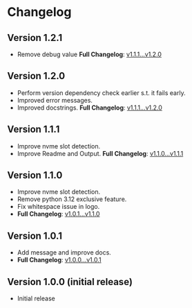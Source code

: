 # Changelog
## Version 1.2.1
- Remove debug value
**Full Changelog**: [v1.1.1...v1.2.0](https://github.com/not-a-feature/wd_fw_update/compare/v1.2.0...v1.2.1)

## Version 1.2.0
- Perform version dependency check earlier s.t. it fails early.
- Improved error messages.
- Improved docstrings.
**Full Changelog**: [v1.1.1...v1.2.0](https://github.com/not-a-feature/wd_fw_update/compare/v1.1.1...v1.2.0)

## Version 1.1.1
- Improve nvme slot detection.
- Improve Readme and Output.
**Full Changelog**: [v1.1.0...v1.1.1](https://github.com/not-a-feature/wd_fw_update/compare/v1.1.0...v1.1.1)

## Version 1.1.0
- Improve nvme slot detection.
- Remove python 3.12 exclusive feature.
- Fix whitespace issue in logo.
- **Full Changelog**: [v1.0.1...v1.1.0](https://github.com/not-a-feature/wd_fw_update/compare/v1.0.1...v1.1.0)

## Version 1.0.1
- Add message and improve docs.
- **Full Changelog**: [v1.0.0...v1.0.1](https://github.com/not-a-feature/wd_fw_update/compare/v1.0.0...v1.0.1)

## Version 1.0.0 (initial release)

- Initial release
